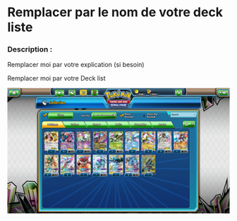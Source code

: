 # Remplacer par le nom de votre deck liste

### Description :

Remplacer moi par votre explication (si besoin)


Remplacer moi par votre Deck list


![alt text](Model.png)
